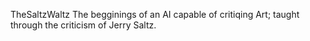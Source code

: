 TheSaltzWaltz
The begginings of an AI capable of critiqing Art; taught through the criticism of Jerry Saltz.
